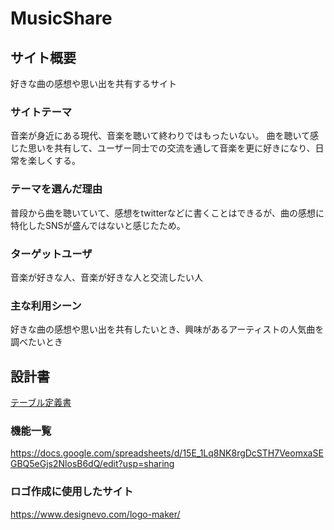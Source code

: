 # MusicShare

## サイト概要
好きな曲の感想や思い出を共有するサイト

### サイトテーマ
音楽が身近にある現代、音楽を聴いて終わりではもったいない。
曲を聴いて感じた思いを共有して、ユーザー同士での交流を通して音楽を更に好きになり、日常を楽しくする。

### テーマを選んだ理由
普段から曲を聴いていて、感想をtwitterなどに書くことはできるが、曲の感想に特化したSNSが盛んではないと感じたため。

### ターゲットユーザ
音楽が好きな人、音楽が好きな人と交流したい人

### 主な利用シーン
好きな曲の感想や思い出を共有したいとき、興味があるアーティストの人気曲を調べたいとき

## 設計書
[テーブル定義書](https://docs.google.com/spreadsheets/d/1tydxM-rBxIaSPkTL9JN9cTqcOo-1LmrLLd4E3mm9lOw/edit?usp=sharing)

### 機能一覧
https://docs.google.com/spreadsheets/d/15E_1Lq8NK8rgDcSTH7VeomxaSEGBQ5eGjs2NlosB6dQ/edit?usp=sharing

### ロゴ作成に使用したサイト
https://www.designevo.com/logo-maker/
